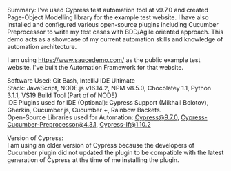 Summary:
I've used Cypress test automation tool at v9.7.0 and created Page-Object Modelling library for the example test website. I have also installed and configured various open-source plugins including Cucumber Preprocessor to write my test cases with BDD/Agile oriented approach.  This demo acts as a showcase of my current automation skills and knowledge of automation architecture. 

I am using https://www.saucedemo.com/ as the public example test website. I've built the Automation Framework for that website. 

Software Used: Git Bash, IntelliJ IDE Ultimate<br>
Stack: JavaScript, NODE.js v16.14.2, NPM v8.5.0, Chocolatey 1.1, Python 3.1.1, VS19 Build Tool (Part of of NODE)<br>
IDE Plugins used for IDE (Optional): Cypress Support (Mikhail Bolotov), Gherkin, Cucumber.js, Cucumber +, Rainbow Backets. <br>
Open-Source Libraries used for Automation: Cypress@9.7.0, Cypress-Cucumber-Preprocessor@4.3.1, Cypress-If@1.10.2<br>

Version of Cypress:<br>
I am using an older version of Cypress because the developers of Cucumber plugin did not updated the plugin to be compatible with the latest generation of Cypress at the time of me installing the plugin. 
